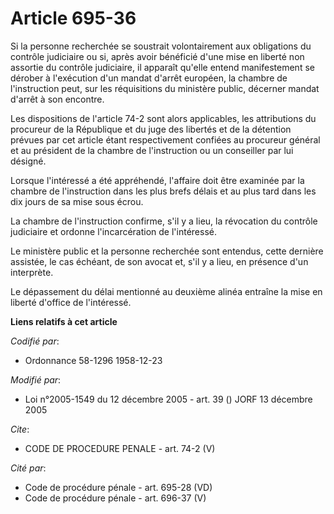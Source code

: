 # Article 695-36

Si la personne recherchée se soustrait volontairement aux obligations du contrôle judiciaire ou si, après avoir bénéficié
d'une mise en liberté non assortie du contrôle judiciaire, il apparaît qu'elle entend manifestement se dérober à l'exécution
d'un mandat d'arrêt européen, la chambre de l'instruction peut, sur les réquisitions du ministère public, décerner mandat
d'arrêt à son encontre.

Les dispositions de l'article 74-2 sont alors applicables, les attributions du procureur de la République et du juge des
libertés et de la détention prévues par cet article étant respectivement confiées au procureur général et au président de la
chambre de l'instruction ou un conseiller par lui désigné.

Lorsque l'intéressé a été appréhendé, l'affaire doit être examinée par la chambre de l'instruction dans les plus brefs délais
et au plus tard dans les dix jours de sa mise sous écrou.

La chambre de l'instruction confirme, s'il y a lieu, la révocation du contrôle judiciaire et ordonne l'incarcération de
l'intéressé.

Le ministère public et la personne recherchée sont entendus, cette dernière assistée, le cas échéant, de son avocat et, s'il
y a lieu, en présence d'un interprète.

Le dépassement du délai mentionné au deuxième alinéa entraîne la mise en liberté d'office de l'intéressé.

**Liens relatifs à cet article**

_Codifié par_:

  - Ordonnance 58-1296 1958-12-23

_Modifié par_:

  - Loi n°2005-1549 du 12 décembre 2005 - art. 39 () JORF 13 décembre 2005

_Cite_:

  - CODE DE PROCEDURE PENALE - art. 74-2 (V)

_Cité par_:

  - Code de procédure pénale - art. 695-28 (VD)
  - Code de procédure pénale - art. 696-37 (V)

